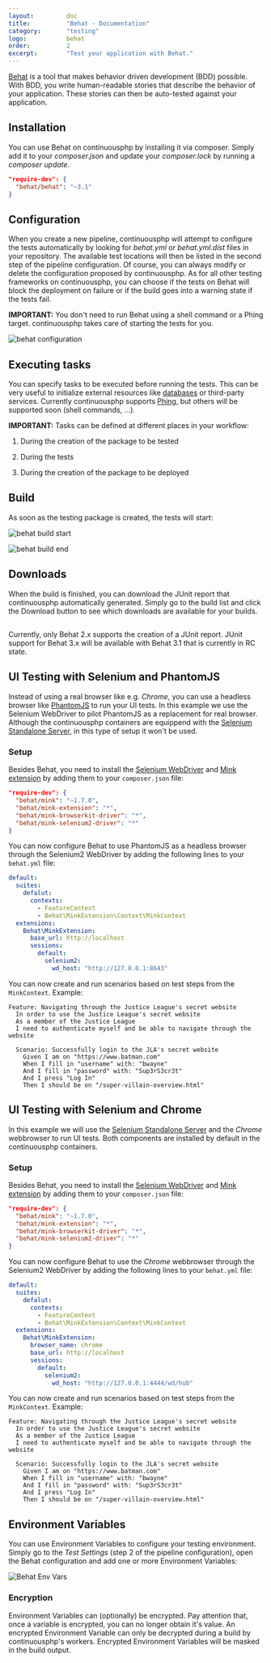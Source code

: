 ```yaml
---
layout:         doc
title:          "Behat - Documentation"
category:       "testing"
logo:           behat
order:          2
excerpt:        "Test your application with Behat."
---
```


[Behat](http://docs.behat.org/) is a tool that makes behavior driven development (BDD) possible. With BDD, you write human-readable stories that describe the behavior of your application. These stories can then be auto-tested against your application.

## Installation
You can use Behat on continuousphp by installing it via composer. Simply add it to your *composer.json* and update your *composer.lock* by running a *composer update*.

```json
"require-dev": {
  "behat/behat": "~3.1"
}
```

## Configuration
When you create a new pipeline, continuousphp will attempt to configure the tests automatically by looking for *behat.yml* or *behat.yml.dist* files in your repository. The available test locations will then be listed in the second step of the pipeline configuration. Of course, you can always modify or delete the configuration proposed by continuousphp.
As for all other testing frameworks on continuousphp, you can choose if the tests on Behat will block the deployment on failure or if the build goes into a warning state if the tests fail.

**IMPORTANT:** You don't need to run Behat using a shell command or a Phing target. continuousphp takes care of starting the tests for you.

![behat configuration](/assets/doc/testing/behat/configuration.png)

## Executing tasks

You can specify tasks to be executed before running the tests. This can be very useful to initialize external resources like [databases](/documentation/databases) or third-party services. Currently continuousphp supports [Phing](https://www.phing.info/), but others will be supported soon (shell commands, ...).

**IMPORTANT:** Tasks can be defined at different places in your workflow:

1. During the creation of the package to be tested

2. During the tests

3. During the creation of the package to be deployed

## Build

As soon as the testing package is created, the tests will start:

![behat build start](/assets/doc/testing/behat/build-start.png)

![behat build end](/assets/doc/testing/behat/build-end.png)

## Downloads

When the build is finished, you can download the JUnit report that continuousphp automatically generated. Simply go to the build list and click the Download button to see which downloads are available for your builds.

<div class="row panel callout warning clearfix">
  <h2 class="left"><i class="fa fa-exclamation-triangle"></i></h2>
  Currently, only Behat 2.x supports the creation of a JUnit report. JUnit support for Behat 3.x will be available with Behat 3.1 that is currently in RC state.
</div>

## UI Testing with Selenium and PhantomJS

Instead of using a real browser like e.g. *Chrome*, you can use a headless browser like
[PhantomJS](/documentation/browser-ui-testing/phantomjs/) to run your UI tests. In this example we use the Selenium WebDriver
to pilot PhantomJS as a replacement for real browser. Although the continuousphp containers are equippend with the
[Selenium Standalone Server](/documentation/browser-ui-testing/selenium-server/), in this type of setup it won't be used.

### Setup
Besides Behat, you need to install the [Selenium WebDriver](http://mink.behat.org/en/latest/drivers/selenium2.html) and [Mink extension](http://mink.behat.org/en/latest/at-a-glance.html) by adding them to your `composer.json` file:
 
```json
"require-dev": {
  "behat/mink": "~1.7.0",
  "behat/mink-extension": "*",
  "behat/mink-browserkit-driver": "*",
  "behat/mink-selenium2-driver": "*"
}
```
 
You can now configure Behat to use PhantomJS as a headless browser through the Selenium2 WebDriver by adding the
following lines to your `behat.yml` file:
 
```yaml
default:
  suites:
    defalut:
      contexts:
        - FeatureContext
        - Behat\MinkExtension\Context\MinkContext
  extensions:
    Behat\MinkExtension:
      base_url: http://localhost
      sessions:
        default:
          selenium2:
            wd_host: "http://127.0.0.1:8643"
```

You can now create and run scenarios based on test steps from the `MinkContext`. Example:

```
Feature: Navigating through the Justice League's secret website
  In order to use the Justice League's secret website
  As a member of the Justice League
  I need to authenticate myself and be able to navigate through the website

  Scenario: Successfully login to the JLA's secret website
    Given I am on "https://www.batman.com"
    When I fill in "username" with: "bwayne"
    And I fill in "password" with: "Sup3rS3cr3t"
    And I press "Log In"
    Then I should be on "/super-villain-overview.html"
```

## UI Testing with Selenium and Chrome

In this example we will use the [Selenium Standalone Server](/documentation/browser-ui-testing/selenium-server/) and the
*Chrome* webbrowser to run UI tests. Both components are installed by default in the continuousphp containers.

### Setup
Besides Behat, you need to install the [Selenium WebDriver](http://mink.behat.org/en/latest/drivers/selenium2.html) and [Mink extension](http://mink.behat.org/en/latest/at-a-glance.html) by adding them to your `composer.json` file:
 
```json
"require-dev": {
  "behat/mink": "~1.7.0",
  "behat/mink-extension": "*",
  "behat/mink-browserkit-driver": "*",
  "behat/mink-selenium2-driver": "*"
}
```

You can now configure Behat to use the *Chrome* webbrowser through the Selenium2 WebDriver by adding the
following lines to your `behat.yml` file:
 
```yaml
default:
  suites:
    defalut:
      contexts:
        - FeatureContext
        - Behat\MinkExtension\Context\MinkContext
  extensions:
    Behat\MinkExtension:
      browser_name: chrome
      base_url: http://localhost
      sessions:
        default:
          selenium2:
            wd_host: "http://127.0.0.1:4444/wd/hub"
```

You can now create and run scenarios based on test steps from the `MinkContext`. Example:

```
Feature: Navigating through the Justice League's secret website
  In order to use the Justice League's secret website
  As a member of the Justice League
  I need to authenticate myself and be able to navigate through the website

  Scenario: Successfully login to the JLA's secret website
    Given I am on "https://www.batman.com"
    When I fill in "username" with: "bwayne"
    And I fill in "password" with: "Sup3rS3cr3t"
    And I press "Log In"
    Then I should be on "/super-villain-overview.html"
```

## Environment Variables

You can use Environment Variables to configure your testing environment. Simply go to the *Test Settings* (step 2
of the pipeline configuration), open the Behat configuration and add one or more Environment Variables:

![Behat Env Vars](/assets/doc/testing/behat/env-vars.png)

### Encryption

Environment Variables can (optionally) be encrypted. Pay attention that, once a variable is encrypted, you can no longer obtain
it's value. An encrypted Environment Variable can only be decrypted during a build by continuousphp's workers. Encrypted
Environment Variables will be masked in the build output.